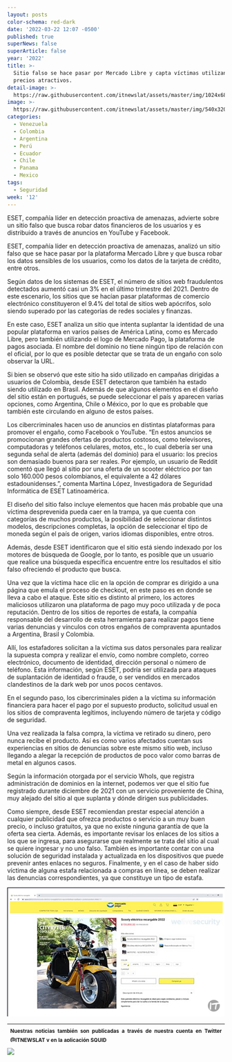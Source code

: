 ```yaml
---
layout: posts
color-schema: red-dark
date: '2022-03-22 12:07 -0500'
published: true
superNews: false
superArticle: false
year: '2022'
title: >-
  Sitio falso se hace pasar por Mercado Libre y capta víctimas utilizando
  precios atractivos.
detail-image: >-
  https://raw.githubusercontent.com/itnewslat/assets/master/img/1024x680/Mercadolibre-g.jpg
image: >-
  https://raw.githubusercontent.com/itnewslat/assets/master/img/540x320/mercadolibre-p.jpg
categories:
  - Venezuela
  - Colombia
  - Argentina
  - Perú
  - Ecuador
  - Chile
  - Panama
  - Mexico
tags:
  - Seguridad
week: '12'
---
```

ESET, compañía líder en detección proactiva de amenazas, advierte sobre un sitio falso que busca robar datos financieros de los usuarios y es distribuido a través de anuncios en YouTube y Facebook.

ESET, compañía líder en detección proactiva de amenazas, analizó un sitio falso que se hace pasar por la plataforma Mercado Libre y que busca robar los datos sensibles de los usuarios, como los datos de la tarjeta de crédito, entre otros.

Según datos de los sistemas de ESET, el número de sitios web fraudulentos detectados aumentó casi un 3% en el último trimestre del 2021.  Dentro de este escenario, los sitios que se hacían pasar plataformas de comercio electrónico constituyeron el 9.4% del total de sitios web apócrifos, solo siendo superado por las categorías de redes sociales y finanzas.

En este caso, ESET analiza un sitio que intenta suplantar la identidad de una popular plataforma en varios países de América Latina, como es Mercado Libre, pero también utilizando el logo de Mercado Pago, la plataforma de pagos asociada. El nombre del dominio no tiene ningún tipo de relación con el oficial, por lo que es posible detectar que se trata de un engaño con solo observar la URL.

Si bien se observó que este sitio ha sido utilizado en campañas dirigidas a usuarios de Colombia, desde ESET detectaron que también ha estado siendo utilizado en Brasil. Además de que algunos elementos en el diseño del sitio están en portugués, se puede seleccionar el país y aparecen varias opciones, como Argentina, Chile o México, por lo que es probable que también este circulando en alguno de estos países.

Los cibercriminales hacen uso de anuncios en distintas plataformas para promover el engaño, como Facebook o YouTube. “En estos anuncios se promocionan grandes ofertas de productos costosos, como televisores, computadoras y teléfonos celulares, motos, etc., lo cual debería ser una segunda señal de alerta (además del dominio) para el usuario: los precios son demasiado buenos para ser reales. Por ejemplo, un usuario de Reddit comentó que llegó al sitio por una oferta de un scooter eléctrico por tan solo 160.000 pesos colombianos, el equivalente a 42 dólares estadounidenses.”, comenta Martina López, Investigadora de Seguridad Informática de ESET Latinoamérica.

El diseño del sitio falso incluye elementos que hacen más probable que una víctima desprevenida pueda caer en la trampa, ya que cuenta con categorías de muchos productos, la posibilidad de seleccionar distintos modelos, descripciones completas, la opción de seleccionar el tipo de moneda según el país de origen, varios idiomas disponibles, entre otros.

Además, desde ESET identificaron que el sitio está siendo indexado por los motores de búsqueda de Google, por lo tanto, es posible que un usuario que realice una búsqueda específica encuentre entre los resultados el sitio falso ofreciendo el producto que busca.

Una vez que la víctima hace clic en la opción de comprar es dirigido a una página que emula el proceso de checkout, en este paso es en donde se lleva a cabo el ataque. Este sitio es distinto al primero, los actores maliciosos utilizaron una plataforma de pago muy poco utilizada y de poca reputación. Dentro de los sitios de reportes de estafa, la compañía responsable del desarrollo de esta herramienta para realizar pagos tiene varias denuncias y vínculos con otros engaños de compraventa apuntados a Argentina, Brasil y Colombia.

Allí, los estafadores solicitan a la víctima sus datos personales para realizar la supuesta compra y realizar el envío, como nombre completo, correo electrónico, documento de identidad, dirección personal o número de teléfono. Esta información, según ESET, podría ser utilizada para ataques de suplantación de identidad o fraude, o ser vendidos en mercados clandestinos de la dark web por unos pocos centavos.

En el segundo paso, los cibercriminales piden a la víctima su información financiera para hacer el pago por el supuesto producto, solicitud usual en los sitios de compraventa legítimos, incluyendo número de tarjeta y código de seguridad.

Una vez realizada la falsa compra, la víctima ve retirado su dinero, pero nunca recibe el producto. Así es como varios afectados cuentan sus experiencias en sitios de denuncias sobre este mismo sitio web, incluso llegando a alegar la recepción de productos de poco valor como barras de metal en algunos casos.

Según la información otorgada por el servicio WhoIs, que registra administración de dominios en la internet, podemos ver que el sitio fue registrado durante diciembre de 2021 con un servicio proveniente de China, muy alejado del sitio al que suplanta y dónde dirigen sus publicidades.

Como siempre, desde ESET recomiendan prestar especial atención a cualquier publicidad que ofrezca productos o servicio a un muy buen precio, o incluso gratuitos, ya que no existe ninguna garantía de que la oferta sea cierta. Además, es importante revisar los enlaces de los sitios a los que se ingresa, para asegurarse que realmente se trata del sitio al cual se quiere ingresar y no uno falso. También es importante contar con una solución de seguridad instalada y actualizada en los dispositivos que puede prevenir antes enlaces no seguros. Finalmente, y en el caso de haber sido víctima de alguna estafa relacionada a compras en línea, se deben realizar las denuncias correspondientes, ya que constituye un tipo de estafa.

![](https://raw.githubusercontent.com/itnewslat/assets/master/img/540x320/mercadolibre-p.jpg)

<table style="height: 42px;" width="569">
<tbody>
<tr>
<td style="text-align: justify;"><sub><strong>Nuestras noticias también son publicadas a través de nuestra cuenta en Twitter <a href="https://twitter.com/itnewslat?lang=es">@ITNEWSLAT</a> y en la aplicación <a href="https://squidapp.co/en/">SQUID</a></strong></sub></td>
</tr>
</tbody>
</table>

<img src="https://tracker.metricool.com/c3po.jpg?hash=56f88a41e39ab42c063cc51676587a04"/>